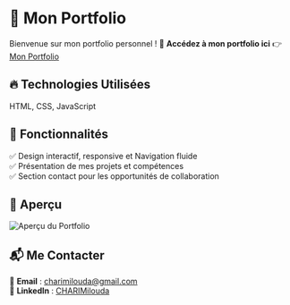 # 🚀 Mon Portfolio  

Bienvenue sur mon portfolio personnel !
🔗 **Accédez à mon portfolio ici** 👉 [Mon Portfolio](https://portfoliocharimilouda.netlify.app/)  

## 🔥 Technologies Utilisées  
 HTML, CSS, JavaScript 
 ## 📌 Fonctionnalités  
✅ Design interactif, responsive  et Navigation fluide  
✅ Présentation de mes projets et compétences  
✅ Section contact pour les opportunités de collaboration  
## 📸 Aperçu  
![Aperçu du Portfolio](lienversvideodemo)  
## 📬 Me Contacter  
📧 **Email** : [charimilouda@gmail.com](mailto:charimilouda@gmail.com@gmail.com)  
💼 **LinkedIn** : [CHARIMilouda](https://www.linkedin.com/in/milouda-chari/)  
